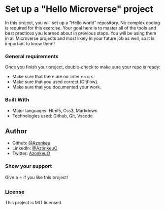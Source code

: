 # Set up a "Hello Microverse" project

In this project, you will set up a "Hello world" repository. No complex coding is required for this exercise. Your goal here is to master all of the tools and best practices you learned about in previous steps. You will be using them in all Microverse projects and most likely in your future job as well, so it is important to know them!

### General requirements

Once you finish your project, double-check to make sure your repo is ready:

* Make sure that there are no linter errors.
* Make sure that you used correct (Gitflow).
* Make sure that you documented your work.

### Built With

* Major languages: Html5, Css3, Markdown
* Technologies used: Github, Git, Vscode

## Author

* Github: [@Azonkeu](https://github.com/Azonkeu)
* LinkedIn: [@AzonkeuO](https://www.linkedin.com/in/azonkeu-ornela-88a14b172/)
* Twitter: [AzonkeuO](https://twitter.com/AzonkeuO)


### Show your support

Give a ⭐️ if you like this project!


### License

This project is MIT licensed.